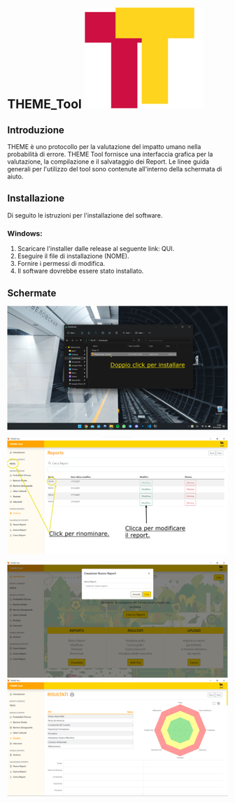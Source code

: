 # THEME_Tool ![image](https://github.com/gabrieleaquaro/THEME_Tool/blob/main/THEME-source/images/icon.png)

## Introduzione 
THEME è uno protocollo per la valutazione del impatto umano nella probabilità di errore. THEME Tool fornisce una interfaccia grafica per la valutazione, la compilazione e il salvataggio dei Report.
Le linee guida generali per l'utilizzo del tool sono contenute all'interno della schermata di aiuto. 

## Installazione 
Di seguito le istruzioni per l'installazione del software. 

### Windows:
1. Scaricare l'installer dalle release al seguente link: QUI. 
2. Eseguire il file di installazione (NOME). 
3. Fornire i permessi di modifica. 
4. Il software dovrebbe essere stato installato. 

## Schermate

![image](https://github.com/gabrieleaquaro/THEME_Tool/blob/main/ScreenShots/Screenshot%202021-11-07%20160820.png)

![image](https://github.com/gabrieleaquaro/THEME_Tool/blob/main/ScreenShots/Screenshot_Archivio.png)

![image](https://github.com/gabrieleaquaro/THEME_Tool/blob/main/ScreenShots/Screenshot_Creation.png )
![image](https://github.com/gabrieleaquaro/THEME_Tool/blob/main/ScreenShots/Screenshot_Risultati.png)
